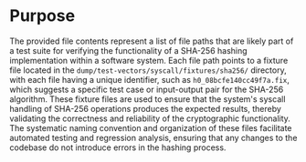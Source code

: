# Purpose
The provided file contents represent a list of file paths that are likely part of a test suite for verifying the functionality of a SHA-256 hashing implementation within a software system. Each file path points to a fixture file located in the `dump/test-vectors/syscall/fixtures/sha256/` directory, with each file having a unique identifier, such as `h0_08bcfe140cc49f7a.fix`, which suggests a specific test case or input-output pair for the SHA-256 algorithm. These fixture files are used to ensure that the system's syscall handling of SHA-256 operations produces the expected results, thereby validating the correctness and reliability of the cryptographic functionality. The systematic naming convention and organization of these files facilitate automated testing and regression analysis, ensuring that any changes to the codebase do not introduce errors in the hashing process.
